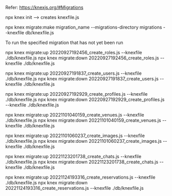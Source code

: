 Refer: https://knexjs.org/#Migrations

npx knex init --> creates knexfile.js

npx knex migrate:make migration_name --migrations-directory migrations --knexfile db/knexfile.js

To run the specified migration that has not yet been run

npx knex migrate:up 20220927192456_create_roles.js --knexfile ./db/knexfile.js
npx knex migrate:down 20220927192456_create_roles.js --knexfile ./db/knexfile.js

npx knex migrate:up 20220927191837_create_users.js --knexfile ./db/knexfile.js
npx knex migrate:down 20220927191837_create_users.js --knexfile ./db/knexfile.js

npx knex migrate:up 20220927192929_create_profiles.js --knexfile ./db/knexfile.js
npx knex migrate:down 20220927192929_create_profiles.js --knexfile ./db/knexfile.js

npx knex migrate:up 20221101040159_create_venues.js --knexfile ./db/knexfile.js
npx knex migrate:down 20221101040159_create_venues.js --knexfile ./db/knexfile.js

npx knex migrate:up 20221101060237_create_images.js --knexfile ./db/knexfile.js
npx knex migrate:down 20221101060237_create_images.js --knexfile ./db/knexfile.js

npx knex migrate:up 20221123201738_create_chats.js --knexfile ./db/knexfile.js
npx knex migrate:down 20221123201738_create_chats.js --knexfile ./db/knexfile.js

npx knex migrate:up 20221124193316_create_reservations.js --knexfile ./db/knexfile.js
npx knex migrate:down 20221124193316_create_reservations.js --knexfile ./db/knexfile.js